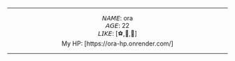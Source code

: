 <div align='center'>

<hr>
𝘕𝘈𝘔𝘌: ora <br>
𝘈𝘎𝘌:  22 <br>
𝘓𝘐𝘒𝘌: [⚽,🥐,📖] <br>
My HP: [https://ora-hp.onrender.com/] <br>
<hr>

</div>
